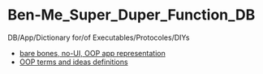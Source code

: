 # Ben-Me_Super_Duper_Function_DB
DB/App/Dictionary for/of Executables/Protocoles/DIYs 

- [bare bones, no-UI, OOP app representation](https://github.com/NahejL/Ben-Me_Super_Duper_Function_DB/blob/master/app_properties.md)
- [OOP terms and ideas definitions](https://github.com/NahejL/Ben-Me_Super_Duper_Function_DB/blob/master/definitions.md)
